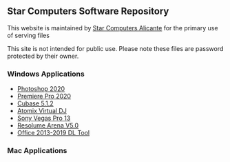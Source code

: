 ## Star Computers Software Repository

This website is maintained by [Star Computers Alicante](https://starcomputers.es) for the primary use of serving files

This site is not intended for public use. Please note these files are password protected by their owner.

### Windows Applications

- [Photoshop 2020](https://thinfi.com/mdid)
- [Premiere Pro 2020](https://thinfi.com/mdif)
- [Cubase 5.1.2](https://thinfi.com/mdi7)
- [Atomix Virtual DJ](https://thinfi.com/mdij)
- [Sony Vegas Pro 13](https://thinfi.com/mdik)
- [Resolume Arena V5.0](https://thinfi.com/mdiv)
- [Office 2013-2019 DL Tool](https://thinfi.com/mdix)

### Mac Applications
